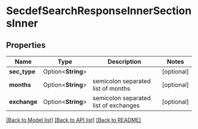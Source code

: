 # SecdefSearchResponseInnerSectionsInner

## Properties

Name | Type | Description | Notes
------------ | ------------- | ------------- | -------------
**sec_type** | Option<**String**> |  | [optional]
**months** | Option<**String**> | semicolon separated list of months | [optional]
**exchange** | Option<**String**> | semicolon separated list of exchanges | [optional]

[[Back to Model list]](../README.md#documentation-for-models) [[Back to API list]](../README.md#documentation-for-api-endpoints) [[Back to README]](../README.md)
